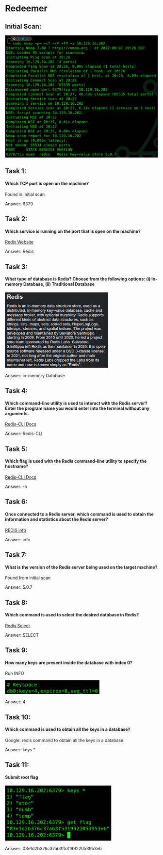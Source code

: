# Redeemer

## Initial Scan:

![](<../../../../.gitbook/assets/image (5).png>)

## Task 1:

#### Which TCP port is open on the machine?

Found in initial scan

Answer: 6379

## Task 2:

#### Which service is running on the port that is open on the machine?

[Redis Website](https://redis.io/)

Answer: Redis

## Task 3:

#### What type of database is Redis? Choose from the following options: (i) In-memory Database, (ii) Traditional Database

![](<../../../../.gitbook/assets/image (3) (1).png>)

Answer: in-memory Database

## Task 4:

#### Which command-line utility is used to interact with the Redis server? Enter the program name you would enter into the terminal without any arguments.

[Redis-CLI Docs](https://redis.io/docs/manual/cli/)

Answer: Redis-CLI

## Task 5:

#### Which flag is used with the Redis command-line utility to specify the hostname?

[Redis-CLI Docs](https://redis.io/docs/manual/cli/)

Answer: -h

## Task 6:

#### Once connected to a Redis server, which command is used to obtain the information and statistics about the Redis server?

[REDIS info](https://redis.io/commands/info/)

Answer: info

## Task 7:

#### What is the version of the Redis server being used on the target machine?

Found from initial scan

Answer: 5.0.7

## Task 8:

#### Which command is used to select the desired database in Redis?

[Redis Select](https://redis.io/commands/select/)

Answer: SELECT

## Task 9:

#### How many keys are present inside the database with index 0?

Run INFO

![](<../../../../.gitbook/assets/image (4) (1).png>)

Answer: 4

## Task 10:

#### Which command is used to obtain all the keys in a database?

Google: redis command to obtain all the keys in a database

Answer: keys \*

## Task 11:&#x20;

#### Submit root flag

![](<../../../../.gitbook/assets/image (9).png>)

Answer: 03e1d2b376c37ab3f5319922053953eb
